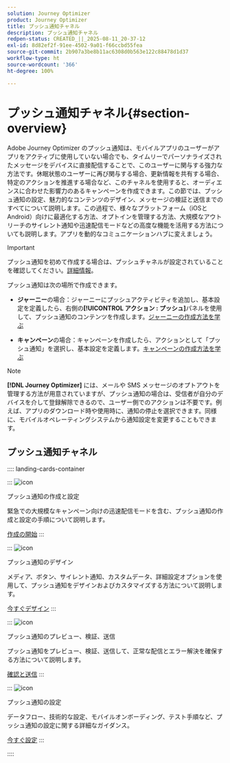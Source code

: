 ```yaml
---
solution: Journey Optimizer
product: Journey Optimizer
title: プッシュ通知チャネル
description: プッシュ通知チャネル
redpen-status: CREATED_||_2025-08-11_20-37-12
exl-id: 8d82ef2f-91ee-4502-9a01-f66ccbd55fea
source-git-commit: 2b907a3be8b11ac6308d0b563e122c88478d1d37
workflow-type: ht
source-wordcount: '366'
ht-degree: 100%

---
```


# プッシュ通知チャネル{#section-overview}

Adobe Journey Optimizer のプッシュ通知は、モバイルアプリのユーザーがアプリをアクティブに使用していない場合でも、タイムリーでパーソナライズされたメッセージをデバイスに直接配信することで、このユーザーに関与する強力な方法です。休眠状態のユーザーに再び関与する場合、更新情報を共有する場合、特定のアクションを推進する場合など、このチャネルを使用すると、オーディエンスに合わせた影響力のあるキャンペーンを作成できます。この節では、プッシュ通知の設定、魅力的なコンテンツのデザイン、メッセージの検証と送信までのすべてについて説明します。この過程で、様々なプラットフォーム（iOSとAndroid）向けに最適化する方法、オプトインを管理する方法、大規模なアウトリーチのサイレント通知や迅速配信モードなどの高度な機能を活用する方法についても説明します。アプリを動的なコミュニケーションハブに変えましょう。

>[!IMPORTANT]
>
>プッシュ通知を初めて作成する場合は、プッシュチャネルが設定されていることを確認してください。[詳細情報](../using/push/push-configuration.md)。


プッシュ通知は次の場所で作成できます。

* **ジャーニー**&#x200B;の場合：ジャーニーにプッシュアクティビティを追加し、基本設定を定義したら、右側の&#x200B;**[!UICONTROL アクション : プッシュ]**&#x200B;パネルを使用して、プッシュ通知のコンテンツを作成します。[ジャーニーの作成方法を学ぶ](../using/building-journeys/journey-gs.md)

* **キャンペーン**&#x200B;の場合：キャンペーンを作成したら、アクションとして「プッシュ通知」を選択し、基本設定を定義します。[キャンペーンの作成方法を学ぶ](../using/campaigns/create-campaign.md#configure)


>[!NOTE]
>
>**[!DNL Journey Optimizer]** には、メールや SMS メッセージのオプトアウトを管理する方法が用意されていますが、プッシュ通知の場合は、受信者が自分のデバイスを介して登録解除できるので、ユーザー側でのアクションは不要です。例えば、アプリのダウンロード時や使用時に、通知の停止を選択できます。同様に、モバイルオペレーティングシステムから通知設定を変更することもできます。


## プッシュ通知チャネル

:::: landing-cards-container

:::
![icon](https://cdn.experienceleague.adobe.com/icons/circle-play.svg?lang=ja)

プッシュ通知の作成と設定

緊急での大規模なキャンペーン向けの迅速配信モードを含む、プッシュ通知の作成と設定の手順について説明します。

[作成の開始](../using/push/create-push.md)
:::

:::
![icon](https://cdn.experienceleague.adobe.com/icons/puzzle-piece.svg?lang=ja)

プッシュ通知のデザイン

メディア、ボタン、サイレント通知、カスタムデータ、詳細設定オプションを使用して、プッシュ通知をデザインおよびカスタマイズする方法について説明します。

[今すぐデザイン](../using/push/design-push.md)
:::

:::
![icon](https://cdn.experienceleague.adobe.com/icons/list-check.svg?lang=ja)

プッシュ通知のプレビュー、検証、送信

プッシュ通知をプレビュー、検証、送信して、正常な配信とエラー解決を確保する方法について説明します。

[確認と送信](../using/push/send-push.md)
:::

:::
![icon](https://cdn.experienceleague.adobe.com/icons/gear.svg?lang=ja)

プッシュ通知の設定

データフロー、技術的な設定、モバイルオンボーディング、テスト手順など、プッシュ通知の設定に関する詳細なガイダンス。

[今すぐ設定](../using/push/push-configuration.md)
:::

::::
